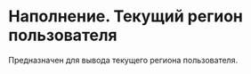 ﻿---
description: 2.4.7
---
# Наполнение. Текущий регион пользователя
Предназначен для вывода текущего региона пользователя.
